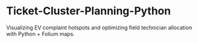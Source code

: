 # Ticket-Cluster-Planning-Python
Visualizing EV complaint hotspots and optimizing field technician allocation with Python + Folium maps.

